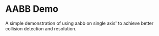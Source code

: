 # AABB Demo

A simple demonstration of using aabb on single axis' to achieve better collision detection and resolution.

